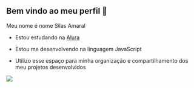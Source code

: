 ## Bem vindo ao meu perfil 🖤

Meu nome é nome Silas Amaral

- Estou estudando na [Alura](https//ww.alura.com)

- Estou me desenvolvendo na linguagem JavaScript

- Utilizo esse espaço para minha organização e compartilhamento dos meu projetos desenvolvidos

![](https://media1.tenor.com/m/MCBkr6dWLkUAAAAd/corinthians-rodrigo-garro.gif)
